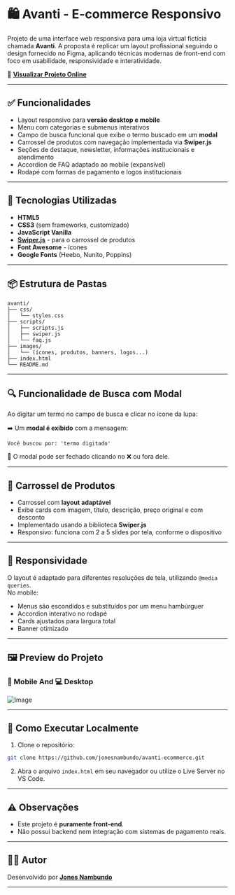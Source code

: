 # 🛍️ Avanti - E-commerce Responsivo

Projeto de uma interface web responsiva para uma loja virtual fictícia chamada **Avanti**. A proposta é replicar um layout profissional seguindo o design fornecido no Figma, aplicando técnicas modernas de front-end com foco em usabilidade, responsividade e interatividade.

🔗 **[Visualizar Projeto Online](https://avanti-ecommerce-liart.vercel.app/#)**

---

## ✅ Funcionalidades

- Layout responsivo para **versão desktop e mobile**
- Menu com categorias e submenus interativos
- Campo de busca funcional que exibe o termo buscado em um **modal**
- Carrossel de produtos com navegação implementada via **Swiper.js**
- Seções de destaque, newsletter, informações institucionais e atendimento
- Accordion de FAQ adaptado ao mobile (expansível)
- Rodapé com formas de pagamento e logos institucionais

---

## 🧱 Tecnologias Utilizadas

- **HTML5**
- **CSS3** (sem frameworks, customizado)
- **JavaScript Vanilla**
- [**Swiper.js**](https://swiperjs.com/) - para o carrossel de produtos
- **Font Awesome** - ícones
- **Google Fonts** (Heebo, Nunito, Poppins)

---

## 📦 Estrutura de Pastas

```
avanti/
├── css/
│   └── styles.css
├── scripts/
│   ├── scripts.js
│   ├── swiper.js
│   └── faq.js
├── images/
│   └── (ícones, produtos, banners, logos...)
├── index.html
└── README.md
```

---

## 🔍 Funcionalidade de Busca com Modal

Ao digitar um termo no campo de busca e clicar no ícone da lupa:

➡️ Um **modal é exibido** com a mensagem:
```
Você buscou por: 'termo digitado'
```

🔁 O modal pode ser fechado clicando no ❌ ou fora dele.

---

## 🎠 Carrossel de Produtos

- Carrossel com **layout adaptável**
- Exibe cards com imagem, título, descrição, preço original e com desconto
- Implementado usando a biblioteca **Swiper.js**
- Responsivo: funciona com 2 a 5 slides por tela, conforme o dispositivo

---

## 📱 Responsividade

O layout é adaptado para diferentes resoluções de tela, utilizando `@media queries`.  
No mobile:

- Menus são escondidos e substituídos por um menu hambúrguer
- Accordion interativo no rodapé
- Cards ajustados para largura total
- Banner otimizado

---

## 🖼️ Preview do Projeto
 ### 📱 Mobile And 💻 Desktop 

![Image](https://github.com/user-attachments/assets/24826998-f032-441e-bc07-234257c840db)

---

## 🚀 Como Executar Localmente

1. Clone o repositório:

```bash
git clone https://github.com/jonesnambundo/avanti-ecommerce.git
```

2. Abra o arquivo `index.html` em seu navegador ou utilize o Live Server no VS Code.

---

## ⚠️ Observações

- Este projeto é **puramente front-end**.
- Não possui backend nem integração com sistemas de pagamento reais.

---

## 👨‍💻 Autor

Desenvolvido por [**Jones Nambundo**](https://github.com/jonesnambundo)

---
